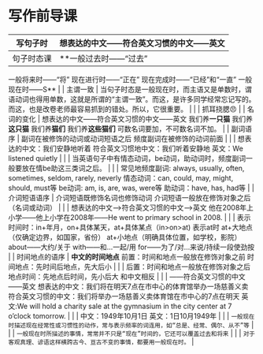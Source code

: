 # 写作前导课

| 写句子时 | 想表达的中文——符合英文习惯的中文——英文 |
| --- | --- |
| 句子时态课 | **一般过去时——“过去”
一般将来时——“将”
现在进行时——“正在”
现在完成时——“已经”和“一直”
一般现在时——S** |
| 主谓一致 | 当句子时态是一般现在时，而主语又是单数时，谓语动词也得用单数，这就是所谓的“主谓一致”。而这，是许多同学经常忘记写的。而这，也是改卷老师最容易抓到的错处。所以，它很重要。 |
|  | 抓耳挠腮😠 |
| 名词的变化 | 想表达的中文——符合英文习惯的中文——英文
我们养**一只猫**
我们养**这只猫**
我们养**猫们**
我们养**这些猫们**
可数名词要加，不可数名词不加。 |
| 副词语序 | 副词在被修饰的动词或动词短语之后
频度副词在被修饰的动词前面 |
|  | 想表达的中文：我们安静地听着
符合英文习惯地中文：我们听着安静地
英文：We listened quietly |
|  | 当英语句子中有情态动词，be动词，助动词时，频度副词一般要放在情be助这三类词之后。 |
|  | 常见地频度副词: always, usually, often, sometimes, seldom, rarely, neverly
情态动词：can, could, may, might, should, must等
be动词: am, is, are, was, were等
助动词：have, has, had等 |
| 介词短语语序 | 介词短语既修饰名词也修饰动词
介词短语一般放在修饰对象之后（名词或动词） |
|  | 想表达的中文——>符合英文习惯的中文——>英文
他在2008年上小学——他上小学在2008年——He went to primary school in 2008.
 |
|  | 表示时间时：in+年月，on+具体某天，at+具体某点（in>on>at)
表示at时
at+大地点（仅确定边界，如国家，省份）
at+小地点（明确具体位置，如学校，影院）
about——大约/关于
with——和…一起/用 
for——为了/对…来说/持续一段使劲按 |
| 时间地点的语序 | **中文的时间地点**
前置：时间和地点一般放在修饰对象之前
时间地点：先时间后地点，先大后小 |
|  | 后置：时间和地点一般放在修饰对象之后
地点时间：先地点后时间，先小后大
和中文相反 |
|  | ——符合英文习惯的中文——英文
想表达的中文：我们将在明天7点在市中心的体育馆举办一场慈善义卖
符合英文习惯的中文：我们将举办一场慈善义卖体育馆在市中心的7点在明天
英文:We will hold a charity sale at the gymnasium in the city center at 7 o’clock tomorrow. |
|  | 中文：1949年10月1日
英文：1日10月1949年 |
|  | `一般现在时描述现在经常性或习惯性的动作，常与表示频率的词连用，如“总是、经常、偶尔、从不”等` |
|  | `一般现在时所描述的事情，常常并不只是“现在”时间的，它还可以覆盖过去和将来` |
|  | `对于客观真理、谚语这样横跨古今、亘古不变的事情，都要用一般现在时。` |
